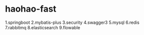 # haohao-fast

1.springboot
2.mybatis-plus
3.security
4.swagger3
5.mysql
6.redis
7.rabbitmq
8.elasticsearch
9.flowable

